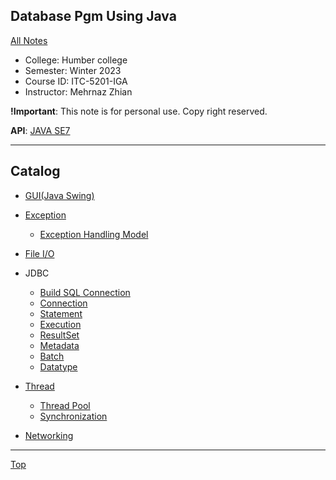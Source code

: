 ## Database Pgm Using Java

[All Notes](../../index.md)

- College: Humber college
- Semester: Winter 2023
- Course ID: ITC-5201-IGA
- Instructor: Mehrnaz Zhian

**!Important**: This note is for personal use. Copy right reserved.

**API**: [JAVA SE7](https://docs.oracle.com/javase/7/docs/api/)

---

## Catalog

- [GUI(Java Swing)](./GUI/java_swing.md)
- [Exception](./exception/exception.md)
  - [Exception Handling Model](./exception/exception_handling_model.md)
- [File I/O](./IO/file_io.md)
- JDBC

  - [Build SQL Connection](./JDBC/build_connection.md)
  - [Connection](./JDBC/connection.md)
  - [Statement](./JDBC/statement.md)
  - [Execution](./JDBC/execution.md)
  - [ResultSet](./JDBC/resultset.md)
  - [Metadata](./JDBC/metadata.md)
  - [Batch](./JDBC/batch.md)
  - [Datatype](./JDBC/datatype.md)

- [Thread](./thread/thread.md)

  - [Thread Pool](./thread/thread_pool.md)
  - [Synchronization](./thread/synchronization.md)

- [Networking](./Networking/networking.md)

---

[Top](#database-pgm-using-java)
